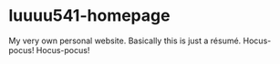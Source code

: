# luuuu541-homepage
My very own personal website. Basically this is just a résumé.
Hocus-pocus!
Hocus-pocus!
